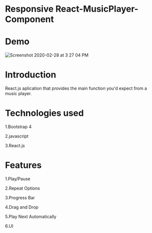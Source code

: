 # Responsive React-MusicPlayer-Component

# Demo
![Screenshot 2020-02-28 at 3 27 04 PM](https://user-images.githubusercontent.com/59835359/75547660-6a455180-5a51-11ea-8f51-0203c3a7be36.png)


# Introduction
React.js aplication that provides the main function you'd expect from a music player.

# Technologies used
1.Bootstrap 4

2.javascript

3.React.js

# Features
1.Play/Pause

2.Repeat Options

3.Progress Bar

4.Drag and Drop

5.Play Next Automatically

6.UI



